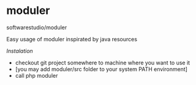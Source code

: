 # moduler
softwarestudio/moduler


Easy usage of moduler inspirated by java resources

*Instalation*
- checkout git project somewhere to machine where you want to use it
- [you may add moduler/src folder to your system PATH environment]
- call php moduler
